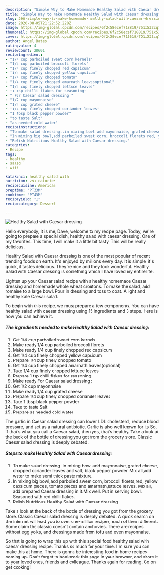 ```yaml
---
description: "Simple Way to Make Homemade Healthy Salad with Caesar dressing"
title: "Simple Way to Make Homemade Healthy Salad with Caesar dressing"
slug: 390-simple-way-to-make-homemade-healthy-salad-with-caesar-dressing
date: 2020-08-05T21:22:52.228Z
image: https://img-global.cpcdn.com/recipes/6f2c58ecef718819/751x532cq70/healthy-salad-with-caesar-dressing-recipe-main-photo.jpg
thumbnail: https://img-global.cpcdn.com/recipes/6f2c58ecef718819/751x532cq70/healthy-salad-with-caesar-dressing-recipe-main-photo.jpg
cover: https://img-global.cpcdn.com/recipes/6f2c58ecef718819/751x532cq70/healthy-salad-with-caesar-dressing-recipe-main-photo.jpg
author: Angel Bates
ratingvalue: 4
reviewcount: 28601
recipeingredient:
- "1/4 cup parboiled sweet corn kernels"
- "1/4 cup parboiled broccoli florets"
- "1/4 cup finely chopped red capsicum"
- "1/4 cup finely chopped yellow capsicum"
- "1/4 cup finely chopped tomato"
- "1/4 cup finely chopped amarnath leavesoptional"
- "1/4 cup finely chopped lettuce leaves"
- "1 tsp chilli flakes for seasoning"
- " For Caesar salad dressing "
- "1/2 cup mayonnaise"
- "1/4 cup grated cheese"
- "1/4 cup finely chopped coriander leaves"
- "1 tbsp black pepper powder"
- "to taste Salt"
- "as needed cold water"
recipeinstructions:
- "To make salad dressing..in mixing bowl add mayonnaise, grated cheese, chopped coriander leaves and salt, black pepper powder. Mix all,add water to make semi thick paste mixture."
- "In mixing big bowl,add parboiled sweet corn, broccoli florets,red, yellow capsicum pieces, tomato pieces and amarnath,lettuce leaves. Mix all, add prepared Caesar dressing in it.Mix well. Put in serving bowl. Seasoned with red chilli flakes."
- "Relish Nutritious Healthy Salad with Caesar dressing."
categories:
- Recipe
tags:
- healthy
- salad
- with

katakunci: healthy salad with 
nutrition: 251 calories
recipecuisine: American
preptime: "PT33M"
cooktime: "PT43M"
recipeyield: "1"
recipecategory: Dessert

---
```



![Healthy Salad with Caesar dressing](https://img-global.cpcdn.com/recipes/6f2c58ecef718819/751x532cq70/healthy-salad-with-caesar-dressing-recipe-main-photo.jpg)

Hello everybody, it is me, Dave, welcome to my recipe page. Today, we're going to prepare a special dish, healthy salad with caesar dressing. One of my favorites. This time, I will make it a little bit tasty. This will be really delicious.

Healthy Salad with Caesar dressing is one of the most popular of recent trending foods on earth. It's enjoyed by millions every day. It is simple, it's quick, it tastes delicious. They're nice and they look wonderful. Healthy Salad with Caesar dressing is something which I have loved my entire life.

Lighten up your Caesar salad recipe with a healthy homemade Caesar dressing and homemade whole wheat croutons. To make the salad, add romaine to a large bowl. Pour in dressing and toss to coat. A light and healthy kale Caesar salad.


To begin with this recipe, we must prepare a few components. You can have healthy salad with caesar dressing using 15 ingredients and 3 steps. Here is how you can achieve it.

<!--inarticleads1-->

##### The ingredients needed to make Healthy Salad with Caesar dressing:

1. Get 1/4 cup parboiled sweet corn kernels
1. Make ready 1/4 cup parboiled broccoli florets
1. Make ready 1/4 cup finely chopped red capsicum
1. Get 1/4 cup finely chopped yellow capsicum
1. Prepare 1/4 cup finely chopped tomato
1. Get 1/4 cup finely chopped amarnath leaves(optional)
1. Take 1/4 cup finely chopped lettuce leaves
1. Prepare 1 tsp chilli flakes for seasoning
1. Make ready  For Caesar salad dressing :
1. Get 1/2 cup mayonnaise
1. Make ready 1/4 cup grated cheese
1. Prepare 1/4 cup finely chopped coriander leaves
1. Take 1 tbsp black pepper powder
1. Take to taste Salt
1. Prepare as needed cold water


The garlic in Caesar salad dressing can lower LDL cholesterol, reduce blood pressure, and act as a natural antibiotic. Garlic is also well known for its So, if that&#39;s what you call a Caesar salad, then yes, that&#39;s healthy. Take a look at the back of the bottle of dressing you got from the grocery store. Classic Caesar salad dressing is deeply debated. 

<!--inarticleads2-->

##### Steps to make Healthy Salad with Caesar dressing:

1. To make salad dressing..in mixing bowl add mayonnaise, grated cheese, chopped coriander leaves and salt, black pepper powder. Mix all,add water to make semi thick paste mixture.
1. In mixing big bowl,add parboiled sweet corn, broccoli florets,red, yellow capsicum pieces, tomato pieces and amarnath,lettuce leaves. Mix all, add prepared Caesar dressing in it.Mix well. Put in serving bowl. Seasoned with red chilli flakes.
1. Relish Nutritious Healthy Salad with Caesar dressing.


Take a look at the back of the bottle of dressing you got from the grocery store. Classic Caesar salad dressing is deeply debated. A quick search on the internet will lead you to over one-million recipes, each of them different. Some claim the classic doesn&#39;t contain anchovies. There are recipes without egg yolks, and dressings made from tofu and even mayonnaise. 

So that is going to wrap this up with this special food healthy salad with caesar dressing recipe. Thanks so much for your time. I'm sure you can make this at home. There is gonna be interesting food in home recipes coming up. Don't forget to bookmark this page in your browser, and share it to your loved ones, friends and colleague. Thanks again for reading. Go on get cooking!
